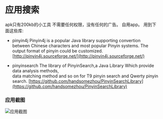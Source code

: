 # 应用搜索
apk只有200kb的小工具
不需要任何权限，没有任何的广告。
自用app。
用到下面这些库:


* pinyin4j 
	Pinyin4j is a popular Java library supporting convertion between Chinese characters 
	and most popular Pinyin systems. The output format of pinyin could be customized.
[http://pinyin4j.sourceforge.net/](http://pinyin4j.sourceforge.net/)

* pinyinsearch 
    The library of PinyinSearch,a Java Library Which provide data analysis methods,  
	data matching method and so on for T9 pinyin search and Qwerty pinyin search.
[https://github.com/handsomezhou/PinyinSearchLibrary](https://github.com/handsomezhou/PinyinSearchLibrary)

### 应用截图
![应用截图](https://github.com/jchanghong/AndroidAppSearch/blob/master/external_res/image/QQ%E6%88%AA%E5%9B%BE20170614170425.png)
